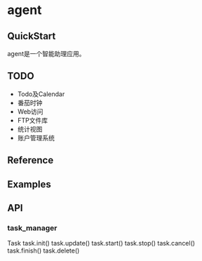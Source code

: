 # agent

## QuickStart
agent是一个智能助理应用。

## TODO
- Todo及Calendar
- 番茄时钟
- Web访问
- FTP文件库
- 统计视图
- 账户管理系统



## Reference

## Examples

## API

### task_manager

Task
task.init()
task.update()
task.start()
task.stop()
task.cancel()
task.finish()
task.delete()



